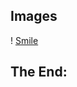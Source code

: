 ## Images

! [Smile](https://cdn.discordapp.com/attachments/970081996527251546/996433729616617491/Smile.png)

## The End:
